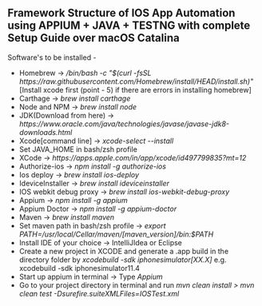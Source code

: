 <h2>Framework Structure of IOS App Automation using APPIUM + JAVA + TESTNG with complete Setup Guide over macOS Catalina</h2>

Software's to be installed - 
<ul>
  <li> Homebrew -> <i>/bin/bash -c "$(curl -fsSL https://raw.githubusercontent.com/Homebrew/install/HEAD/install.sh)"</i>   [Install xcode first (point - 5) if there are errors in installing homebrew]</li> 
  <li>Carthage -> <i>brew install carthage</i></li>
  <li>Node and NPM -> <i>brew install node</i></li>
  <li>JDK(Download from here) -> <i>https://www.oracle.com/java/technologies/javase/javase-jdk8-downloads.html</i></li>
  <li>Xcode[command line] -> <i>xcode-select --install</i></li>
  <li>Set JAVA_HOME in bash/zsh profile</li>
  <li>XCode -> <i>https://apps.apple.com/in/app/xcode/id497799835?mt=12</i></li>
  <li>Authorize-ios -> <i>npm install -g authorize-ios</i></li>
  <li>Ios deploy -> <i>brew install ios-deploy</i></li>
  <li>IdeviceInstaller -> <i>brew install ideviceinstaller</i></li>
  <li>IOS webkit debug proxy -> <i>brew install ios-webkit-debug-proxy</i></li>
  <li>Appium -> <i>npm install -g appium</i></li>
  <li>Appium Doctor -> <i>npm install -g appium-doctor</i></li>
  <li>Maven -> <i>brew install maven</i></li>
  <li>Set maven path in bash/zsh profile -> <i>export PATH=/usr/local/Cellar/maven/[maven_version]/bin:$PATH</i></li>
  <li>Install IDE of your choice -> IntelliJIdea or Eclipse</li>
  <li>Create a new project in XCODE and generate a .app build in the directory folder by <i>xcodebuild -sdk iphonesimulator[XX.X] </i>e.g. xcodebuild -sdk iphonesimulator11.4</li>
  <li>Start up appium in terminal -> Type <i>Appium</i></li>
  <li>Go to your project directory in terminal and run <i>mvn clean install > mvn clean test -Dsurefire.suiteXMLFiles=IOSTest.xml</i></li>
</ul>
